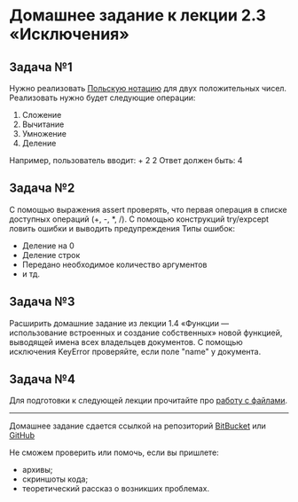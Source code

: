 # Домашнее задание к лекции 2.3 «Исключения»

## Задача №1
Нужно реализовать [Польскую нотацию](https://ru.wikipedia.org/wiki/%D0%9F%D0%BE%D0%BB%D1%8C%D1%81%D0%BA%D0%B0%D1%8F_%D0%BD%D0%BE%D1%82%D0%B0%D1%86%D0%B8%D1%8F) для двух положительных чисел.
Реализовать нужно будет следующие операции:
1. Сложение
2. Вычитание
3. Умножение
4. Деление

Например, пользователь вводит: + 2 2
Ответ должен быть: 4

## Задача №2
С помощью выражения assert проверять, что первая операция в списке доступных операций (+, -, *, /).
С помощью конструкций try/expcept ловить ошибки и выводить предупреждения
Типы ошибок:
- Деление на 0
- Деление строк
- Передано необходимое количество аргументов
- и тд.

## Задача №3
Расширить домашние задание из лекции 1.4 «Функции — использование встроенных и создание собственных» новой функцией, 
выводящей имена всех владельцев документов. С помощью исключения KeyError проверяйте, если поле "name" у документа.

## Задача №4
Для подготовки к следующей лекции прочитайте про [работу с файлами](https://pythonworld.ru/tipy-dannyx-v-python/fajly-rabota-s-fajlami.html).



---
Домашнее задание сдается ссылкой на репозиторий [BitBucket](https://bitbucket.org/) или [GitHub](https://github.com/)

Не сможем проверить или помочь, если вы пришлете:
* архивы;
* скриншоты кода;
* теоретический рассказ о возникших проблемах.
